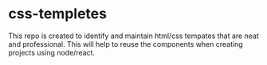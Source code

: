 # css-templetes
This repo is created to identify and maintain html/css tempates that are neat and professional. This will help to reuse the components when creating projects using node/react.
